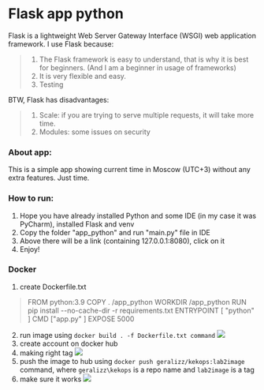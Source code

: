 # Flask app python

Flask is a lightweight Web Server Gateway Interface (WSGI) web application framework.
I use Flask because:
>   1) The Flask framework is easy to understand, that is why it is best for beginners. (And I am a beginner in usage of frameworks)
> 2) It is very flexible and easy.
>  3) Testing 

BTW, Flask has disadvantages: 
> 1) Scale: if you are trying to serve multiple requests, it will take more time.
> 2) Modules: some issues on security

### About app:
This is a simple app showing current time in Moscow (UTC+3) without any extra features. Just time.

### How to run:
1) Hope you have already installed Python and some IDE (in my case it was PyCharm), installed Flask and venv
2) Copy the folder "app_python" and run "main.py" file in IDE
3) Above there will be a link (containing 127.0.0.1:8080), click on it
4) Enjoy!

### Docker
1) create Dockerfile.txt
> FROM python:3.9
> COPY . /app_python
> WORKDIR /app_python
> RUN pip install --no-cache-dir -r requirements.txt
> ENTRYPOINT [ "python" ]
> CMD ["app.py" ]
> EXPOSE 5000

2) run image using `docker build . -f Dockerfile.txt command`
![](https://imageup.ru/img234/4200293/11111.png)
3) create account on docker hub
4) making right tag
![](https://imageup.ru/img299/4200311/2222.png)
5) push the image to hub using `docker push geralizz/kekops:lab2image` command, where `geralizz\kekops` is a repo name and `lab2image` is a tag
6) make sure it works
![](https://imageup.ru/img8/4200316/333.png)